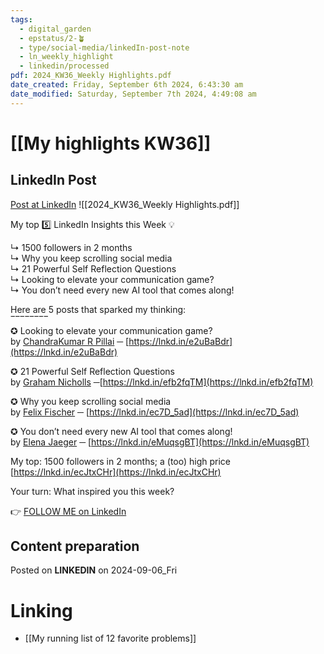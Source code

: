 ```yaml
---
tags:
  - digital_garden
  - epstatus/2-🪴
  - type/social-media/linkedIn-post-note
  - ln_weekly_highlight
  - linkedin/processed
pdf: 2024_KW36_Weekly Highlights.pdf
date_created: Friday, September 6th 2024, 6:43:30 am
date_modified: Saturday, September 7th 2024, 4:49:08 am
---
```

# [[My highlights KW36]]
## LinkedIn Post
[Post at LinkedIn](https://www.linkedin.com/posts/sebastiankamilli_highlights-kw36-2024-activity-7237701427811266560-3IGn?utm_source=share&utm_medium=member_desktop)
![[2024_KW36_Weekly Highlights.pdf]]


My top 5️⃣ LinkedIn Insights this Week 💡  
  
↳ 1500 followers in 2 months  
↳ Why you keep scrolling social media  
↳ 21 Powerful Self Reflection Questions  
↳ Looking to elevate your communication game?  
↳ You don’t need every new AI tool that comes along!  
  
  
Here are 5 posts that sparked my thinking:  
‾‾‾‾‾‾‾‾  
✪ Looking to elevate your communication game?  
by [ChandraKumar R Pillai](https://www.linkedin.com/in/chandrakumarpillai/) ─ [https://lnkd.in/e2uBaBdr](https://lnkd.in/e2uBaBdr)  
  
✪ 21 Powerful Self Reflection Questions  
by [Graham Nicholls](https://www.linkedin.com/in/grahamnicholls1/) ─[https://lnkd.in/efb2fqTM](https://lnkd.in/efb2fqTM)  
  
✪ Why you keep scrolling social media  
by [Felix Fischer](https://www.linkedin.com/in/felix-fischer-de/) ─ [https://lnkd.in/ec7D_5ad](https://lnkd.in/ec7D_5ad)  
  
✪ You don’t need every new AI tool that comes along!  
by [Elena Jaeger](https://www.linkedin.com/in/elena-jaeger/) ─ [https://lnkd.in/eMuqsgBT](https://lnkd.in/eMuqsgBT)  
  
My top: 1500 followers in 2 months; a (too) high price  
[https://lnkd.in/ecJtxCHr](https://lnkd.in/ecJtxCHr)  
  
Your turn: What inspired you this week?

👉 [FOLLOW ME on LinkedIn](https://www.linkedin.com/comm/mynetwork/discovery-see-all?usecase=PEOPLE_FOLLOWS&followMember=sebastiankamilli)

## Content preparation



Posted on **LINKEDIN** on 2024-09-06_Fri
# Linking
+ [[My running list of 12 favorite problems]]